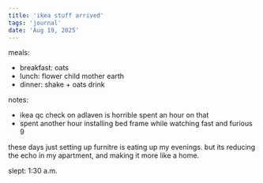 ```yaml
---
title: 'ikea stuff arrived'
tags: 'journal'
date: 'Aug 19, 2025'
---
```


meals:

- breakfast: oats
- lunch: flower child mother earth
- dinner: shake + oats drink

notes:

- ikea qc check on adlaven is horrible spent an hour on that
- spent another hour installing bed frame while watching fast and furious 9

these days just setting up furnitre is eating up my evenings. but its reducing the echo in my apartment, and making it more like a home.

slept: 1:30 a.m.
